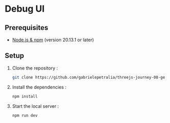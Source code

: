 # Debug UI



## Prerequisites

- [Node.js & npm](https://nodejs.org/en/download) (version 20.13.1 or later)

## Setup

1. Clone the repository :

   ```bash
   git clone https://github.com/gabrielepetralia/threejs-journey-08-geometries.git
    ```

2. Install the dependencies :

   ```bash
   npm install
    ```

3. Start the local server :

   ```bash
   npm run dev
    ```